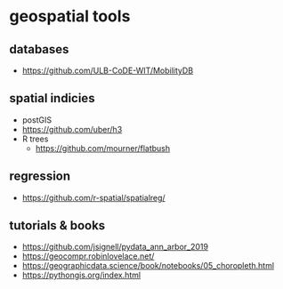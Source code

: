 # geospatial tools

## databases

- https://github.com/ULB-CoDE-WIT/MobilityDB

## spatial indicies

- postGIS
- https://github.com/uber/h3
- R trees
  - https://github.com/mourner/flatbush

## regression
- https://github.com/r-spatial/spatialreg/

## tutorials & books

- https://github.com/jsignell/pydata_ann_arbor_2019
- https://geocompr.robinlovelace.net/
- https://geographicdata.science/book/notebooks/05_choropleth.html
- https://pythongis.org/index.html
